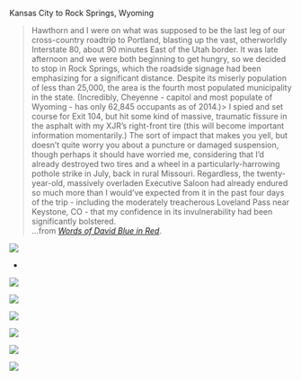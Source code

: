 Kansas City to Rock Springs, Wyoming
> Hawthorn and I were on what was supposed to be the last leg of our cross-country roadtrip to Portland, blasting up the vast, otherworldly Interstate 80, about 90 minutes East of the Utah border. It was late afternoon and we were both beginning to get hungry, so we decided to stop in Rock Springs, which the roadside signage had been emphasizing for a significant distance. Despite its miserly population of less than 25,000, the area is the fourth most populated municipality in the state. (Incredibly, Cheyenne - capitol and most populate of Wyoming - has only 62,845 occupants as of 2014.)> I spied and set course for Exit 104, but hit some kind of massive, traumatic fissure in the asphalt with my XJR’s right-front tire (this will become important information momentarily.) The sort of impact that makes you yell, but doesn’t quite worry you about a puncture or damaged suspension, though perhaps it should have worried me, considering that I’d already destroyed two tires and a wheel in a particularly-harrowing pothole strike in July, back in rural Missouri. Regardless, the twenty-year-old, massively overladen Executive Saloon had already endured so much more than I would’ve expected from it in the past four days of the trip - including the moderately treacherous Loveland Pass near Keystone, CO - that my confidence in its invulnerability had been significantly bolstered.  
...from *[Words of David Blue in Red](http://www.extratone.com/words/inred/rocksprings/)*.

![](Kansas%20City%20to%20Rock%20Springs,%20Wyoming/973e603548ffa021a6ce51ae427486bf.jpeg)

* 

![](Kansas%20City%20to%20Rock%20Springs,%20Wyoming/55357ce8521952ec9e0d879205c2d067.jpeg)

![](Kansas%20City%20to%20Rock%20Springs,%20Wyoming/157f7e843b6ce9ed723d5b7e7436b866.jpeg)

![](Kansas%20City%20to%20Rock%20Springs,%20Wyoming/b6a93aa6a55f722c1830e9fb7a4aab07.jpeg)

![](Kansas%20City%20to%20Rock%20Springs,%20Wyoming/bf8243fd8bdaba318d8e584751d9a963.jpeg)

![](Kansas%20City%20to%20Rock%20Springs,%20Wyoming/d166e6a3c2369170fa5b7131494aae3e.jpeg)

![](Kansas%20City%20to%20Rock%20Springs,%20Wyoming/a43ddc195bb2bcb3906f21652bab86b8.jpeg)
